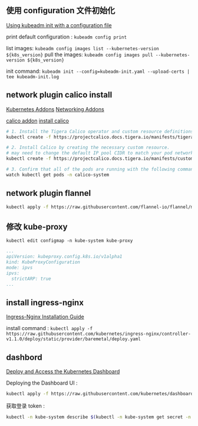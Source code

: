 ## 使用 configuration 文件初始化

[Using kubeadm init with a configuration file](https://kubernetes.io/docs/reference/setup-tools/kubeadm/kubeadm-init/#config-file)

print default configuration : `kubeadm config print`

list images: `kubeadm config images list --kubernetes-version ${k8s_version}`
pull the images: `kubeadm config images pull --kubernetes-version ${k8s_version}`

init command: `kubeadm init --config=kubeadm-init.yaml --upload-certs | tee kubeadm-init.log`

## network plugin calico install

[Kubernetes Addons](https://kubernetes.io/docs/concepts/cluster-administration/addons/)
[Networking Addons](https://kubernetes.io/docs/concepts/cluster-administration/addons/#networking-and-network-policy)

[calico addon](https://projectcalico.docs.tigera.io/about/about-calico)
[install calico](https://projectcalico.docs.tigera.io/getting-started/kubernetes/quickstart)

```bash
# 1. Install the Tigera Calico operator and custom resource definitions.
kubectl create -f https://projectcalico.docs.tigera.io/manifests/tigera-operator.yaml

# 2. Install Calico by creating the necessary custom resource.
# may need to change the default IP pool CIDR to match your pod network CIDR.
kubectl create -f https://projectcalico.docs.tigera.io/manifests/custom-resources.yaml

# 3. Confirm that all of the pods are running with the following command.
watch kubectl get pods -n calico-system

```

## network plugin flannel

```bash
kubectl apply -f https://raw.githubusercontent.com/flannel-io/flannel/master/Documentation/kube-flannel.yml
```

## 修改 kube-proxy

`kubectl edit configmap -n kube-system kube-proxy`

```yaml
...
apiVersion: kubeproxy.config.k8s.io/v1alpha1
kind: KubeProxyConfiguration
mode: ipvs
ipvs:
  strictARP: true
...
```

## install ingress-nginx

[Ingress-Nginx Installation Guide](https://kubernetes.github.io/ingress-nginx/deploy/)

install command : `kubectl apply -f https://raw.githubusercontent.com/kubernetes/ingress-nginx/controller-v1.1.0/deploy/static/provider/baremetal/deploy.yaml`

## dashbord

[Deploy and Access the Kubernetes Dashboard](https://kubernetes.io/docs/tasks/access-application-cluster/web-ui-dashboard/)

Deploying the Dashboard UI :
```bash
kubectl apply -f https://raw.githubusercontent.com/kubernetes/dashboard/v2.5.0/aio/deploy/recommended.yaml
```

获取登录 token :
```bash
kubectl -n kube-system describe $(kubectl -n kube-system get secret -n kube-system -o name | grep namespace) | grep token
```
